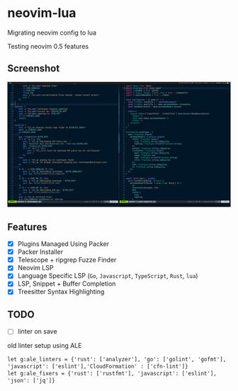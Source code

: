 # neovim-lua

Migrating neovim config to lua

Testing neovim 0.5 features

## Screenshot

![](./screenshot.png)

## Features

- [x] Plugins Managed Using Packer
- [x] Packer Installer
- [x] Telescope + ripgrep Fuzze Finder
- [x] Neovim LSP
- [x] Language Specific LSP (`Go`, `Javascript`, `TypeScript`, `Rust`, `lua`)
- [x] LSP, Snippet + Buffer Completion
- [x] Treesitter Syntax Highlighting

## TODO

- [ ] linter on save

old linter setup using ALE

```
let g:ale_linters = {'rust': ['analyzer'], 'go': ['golint', 'gofmt'], 'javascript': ['eslint'],'CloudFormation' : ['cfn-lint']}
let g:ale_fixers = {'rust': ['rustfmt'], 'javascript': ['eslint'], 'json': ['jq']}
```
